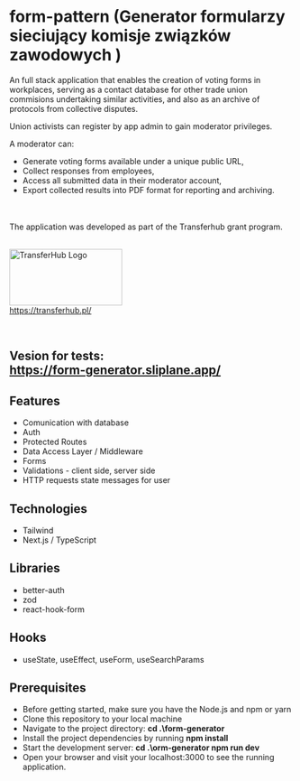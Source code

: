 # form-pattern (Generator formularzy sieciujący komisje związków zawodowych )

An full stack application that enables the creation of voting forms in workplaces, serving as a contact database for other trade union commisions undertaking similar activities, and also as an archive of protocols from collective disputes.

Union activists can register by app admin to gain moderator privileges.

A moderator can:

- Generate voting forms available under a unique public URL,
- Collect responses from employees,
- Access all submitted data in their moderator account,
- Export collected results into PDF format for reporting and archiving.
<br/>
<br/>
The application was developed as part of the Transferhub grant program.
<br/>
<br/>

  <img 
    src="https://github.com/user-attachments/assets/9b8272e5-a6fb-4a13-a69a-8720820d9055" 
    alt="TransferHub Logo" 
    width="200" 
    height="100"
  />
  <br/>
  https://transferhub.pl/
  


<br/>






## Vesion for tests: <br> https://form-generator.sliplane.app/ <br/> 
## Features

* Comunication with database
* Auth
* Protected Routes
* Data Access Layer / Middleware
* Forms
* Validations - client side, server side
* HTTP requests state messages for user


## Technologies

* Tailwind 
* Next.js / TypeScript


## Libraries

* better-auth
* zod
* react-hook-form
  
## Hooks
* useState, useEffect, useForm, useSearchParams

## Prerequisites
* Before getting started, make sure you have the Node.js and npm or yarn
* Clone this repository to your local machine
* Navigate to the project directory: **cd .\form-generator**
* Install the project dependencies by running **npm install** 
* Start the development server: **cd .\orm-generator npm run dev** 
* Open your browser and visit your localhost:3000 to see the running application.

 

